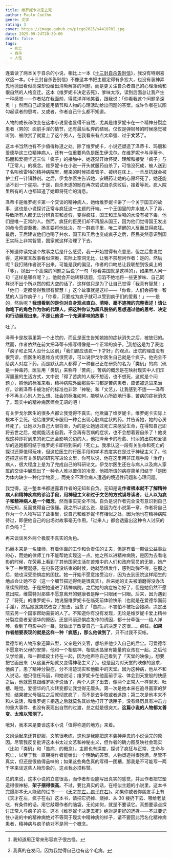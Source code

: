 ```yaml
---
title: 维罗妮卡决定去死
author: Paulo Coelho
genre: 文学
rating: 3
cover: https://image.guhub.cn/picgo2025/s4418702.jpg
date: 2025-09-24T20:39:00
draft: false
tags:
  - 死亡
  - 自杀
  - 人性
---
```


连着读了两本关于自杀的小说，相比上一本《[十三封自杀告别信](/library/2025/十三封自杀告别信/)》，我没有特别喜欢这一本。《十三封自杀告别信》不像这本书把主题定得有多宏大，也没有装神弄鬼地抛出看似高深却没给出清晰解答的问题，而是更关注自杀者自己的心理活动和很自然的人格变迁。这本《维罗妮卡决定去死》，爹味太浓，读到后面总让我产生一种感觉——作者站在我面前，得意洋洋地笑着，跟我说：「你看我这个问题多深奥！」然而自己却没能用情节和人物的心理活动给出问题的答案。或许作者在试图勾起读者的思考，又或者，作者自己什么都不知道。<!--more-->

人物的成长和改变在这本小说里也显得不自然，尤其是维罗妮卡在一个精神分裂症患者（男的）面前手淫的情节，还有最后私奔的结局。仅仅是弹钢琴的时候感觉被听到、被欣赏了就爱上了这个男人，在我看来有点太牵强、过于**文艺**了。

这本书当然也有不少值得称道之处。除了维罗妮卡，小说还塑造了泽蒂卡、玛丽和爱德华这三位精神病人，还有一位重要角色是医生伊戈尔。在维罗妮卡与泽蒂卡、玛丽和爱德华这三位「疯子」的接触中，她逐渐开始怀疑、理解和接受「疯子」与「正常人」的概念。维罗妮卡在小说一开头就服药自杀了，可惜没死成，被人送到了名叫维雷特的精神病院里，醒来的时候插着管子、被绑在床上，一旦反抗就会被护士打一针镇静剂。之后，伊戈尔医生告诉她，安眠药让她的心房坏死了，她还能活不到一个星期。于是，自杀未遂的她在再次尝试自杀失败后，接着等死。疯人院里所有的人也都知道了她即将死亡的消息。

泽蒂卡是维罗妮卡第一个交谈的精神病人，她给维罗妮卡讲了一个关于国王的故事，这也是小说探讨正常与疯狂这一主题的开端。一个王国里的井水被人下了毒，导致所有人都无法分辨真实和虚假，变得疯狂，国王和王后喝的水没有被下毒，他们是唯一正常的人。然而，疯狂的臣民们却不再服从国王，因为他们觉得国王发出的命令荒谬至极，扬言要将他处决，在一群疯子里，唯二清醒的人反而显得疯狂。最后，王后建议他们也喝了井水，国王和王后也变成疯子之后，臣民突然意识到国王实际上非常智慧，国家就这样治理了下去。

不知道你读完这个故事之后是什么感受，我一开始觉得有点意思，但之后愈发觉得，这种寓言故事看似深奥，实际上空洞无比，让我不禁想问作者：是的，然后呢？我打赌作者说不出来。可能是我的偏见，作者的口吻总让我联想到饭桌上的「爹」，抛出一个高深的问题之后说了一句「你看美国就是这样的」，如果有人问一句「这样是哪样呢？」，他就会开始转移话题，滔滔不绝地将一些更爹味、自己同样说不出个所以然的假大空的话了。这样做只是为了让自己觉得「我真有智慧！」「他们一定都觉得我很有智慧！」这个故事就是这样——「你看，人们会把唯一智慧的人当作疯子！」「你看，只要成为疯子就可以受到疯子们的爱戴！」——是的，然后呢？**我想看到的是你对自身观点直白、清晰、毫不遮掩的完整表述！请让你笔下的角色作为你的代理人，把这种你认为超凡脱俗的思想通过他的思考、决定和行动展现出来，不是让他讲一个充满爹味的故事！**

吐了。

泽蒂卡是故事里第一个出院的，而且是医生告知她她的症状消失之后，被放归的。然而，作者依然在前文把泽蒂卡描写得像是一个正常的疯子，[^1]我想这是为了表达「疯子和正常人没什么区别」「我们都应该疯一下才好」的观点。出院的理由没有很荒谬，但医生的思维方式很荒谬，可以说伊戈尔医生自己就是个疯子。他完全不给病人对症下药，而是默认病人都得了一种自己正在研究的名为「类矾」的病（矾是一种毒药，医生用「类矾」来称呼「苦病」，苦病的概念是在映射现实中人们浑浑噩噩的生活方式，文中说「得了苦病的人既不想活，也不想死，这就是个问题」），照他的标准来看，精神病院外面那些牛马都是苦病患者，应该被送进来治疗。诊断泽蒂卡被治好的标准也非常「神秘」和「文艺」，让我感到不适——泽蒂卡不再关心别人怎么想、社会的标准如何，能够从心所欲地行事，苦病的症状消失了。现实中的精神病医师会无语的吧！

有关伊戈尔医生的很多点都让我觉得不真实。他欺骗了维罗妮卡，维罗妮卡实际上根本不会死。他给维罗妮卡服用一种会出现心脏病症状的药，并告诉她，她的心房坏死了，让她以为自己大限将至，为的是让她通过死亡来感受生命，在得知自己即将去世之后，她就能活出自我，不会再有苦病的症状，也不会想着要自杀了！他发现这种即将到来的死亡还会影响旁边的人，他把泽蒂卡的痊愈、玛丽的出院和爱德华的逃跑都归结于维罗妮卡即将到来的「死亡」。我承认这一段有关生命和死亡的探讨还算值得玩味，但这位医生的行医手段和学术态度实在是过于神秘主义了。他还把这些有关类矾的研究写进论文里，你可以说，他在这里用非正规手段「治疗」病人，很大程度上是为了完成自己的科研论文。伊戈尔医生还在与病人以及病人家属的交谈中展现出了一种令人难以置信的冷漠，他把所谓的病症简单归结于「是因为体内缺少一种化学物质」，而完全不理会病人遭遇的境遇性问题和心理问题。

我觉得，这一整本书都透露着作者的无知和自负。无知是说**作者根本就不了解精神病人和精神疾病的诊治手段，用神秘主义和过于文艺的方式误导读者，让人以为疯子和精神病人是一个概念**，然而事实完全不同。自负是说作者完全没有意识到自己的无知，反而觉得自己很懂。我之所以这么说，是因为在小说第一章，作者将自己作为一个人物写进了故事里，说自己和维罗妮卡有相似之处，因为他也在精神病院待过，即便他自己的出场对故事毫无作用。「过来人」都会透露出这种令人讨厌的自负吗？[^2]

再来谈谈另外两个极度不真实的角色。

玛丽本来是一名律师，有着体面的工作和负责任的丈夫，但是有着一颗做公益事业的心，而她的律师工作不能帮她实现这一点。她之所以进精神病院，是因为去看电影的时候，在荧幕上看到了其他国家生活在苦难中的人们和政府官员的无能，她产生了一种荒诞感，在电影还没结束的时候，她就恐惧发作，感到动弹不得。在那之后，她也深受恐惧症的困扰。她一开始不愿意接受治疗，因为去到医院这样陌生的地点会让她不安（这一个细节描述得倒是很真实），后来她的丈夫被消磨得没办法继续照顾她，于是把她送进了精神病院。之后她的病症被治好了，但是她仍然不愿意出院，维雷特对那些不愿意离开的健康者是睁一只眼闭一只眼。后来，因为遇到了「将死」的维罗妮卡，她说服维罗妮卡在临死前体验快乐（也就是在爱德华面前手淫），然后她就突然改变了想法，治愈了「苦病」，不害怕不被社会接纳，决定出院去另一个国家帮助需要的人了。不知道你有没有发现，无论是维罗妮卡爱上精神分裂症患者爱德华的原因，还是玛丽恐惧症发作的诱因，都十分牵强——给人弹琴、看到了电影中的一幕，就做出了改变自己一生的决定？这很…… 疯狂。**如果作者想要表现的就是这样一种「疯感」，那么他做到了**，只不过我不买帐。

爱德华的人物形象还算典型，父亲是外交官，想培养他步入自己的后尘。可爱德华不愿意听父母的安排，他和一个相信神、相信水晶里有能量的女孩在一起。之后他又学绘画，和一群嬉皮士待在一起，因为他声称自己看到了「天堂的映像」，想要把它画出来（从这里开始就又变得神秘主义了）。也是因为对天堂的映像的追求，他疯了，患了精神分裂症，分不清楚现实和他脑中的天堂。因为这种病，他从不和人说话，他只信任玛丽，和她说话；维罗妮卡在他面前手淫、体会到天堂般的快感之后，他就愿意跟维罗妮卡说话了，两个人逃了出去，像两个正常人一样聊天、吐槽、睡觉。爱德华的几次转变都让我觉得无厘头。第一次是他本来在追寻画家的梦想，结果被父母阻拦之后就彻底疯了，而不是去争取或者逃跑；第二次是他本来不和人说话，和维罗妮卡相遇之后就莫名其妙地打开了话匣子，没有经历具有冲击力的重大事件、也没有表现出自然的过渡，总之就是很突兀。**这篇小说的人物都太善变、太难以预测了。**

哦对，我本来是要谈这本小说「值得称道的地方」来着。

文风读起来还算舒服，文笔很老练，这也是我能把这本装神弄鬼的小说读完的原因。尽管我反复批评这本书太过文艺和神秘主义，但作者的确力图反映社会现实（比如「类矾」和「苦病」的概念）。主题也有深度，探讨了疯狂与正常、生命与死亡，以至于我一直期待作者能给出一个明确的答案。人物塑造得很饱满，尽管不真实，但还是很值得品味的；如果这些角色真的写得一团糟，那我是不可能写一两千字来谈这些人物形象的，这点我必须称赞。

总的来说，这本小说的立意很高，而作者却没能写出真实的感觉，并且作者把它塑造得很神秘，**架子摆得很高**。不过，要比真实的话，在相似主题的小说里，这本书完爆那本无人能敌的烂书——《[天才在左，疯子在右](/library/2025/天才在左-疯子在右/)》。如果你或者你朋友手上有《天才在左，疯子在右》这本书，请把它扔掉、烧掉、从 30 楼扔下去、喂给老鼠吃，有条件的话，用它敲爆作者的脑袋，无论如何，就是不要读它。真想要读点探讨正常人与疯子的书，这本《维罗妮卡决定去死》绝对是更好的选择——不过要记住小说的中的精神病绝对不等同于现实中精神病的样子，请不要因此污名化精神病患者，精神病与疯子绝对不是同一个概念。

[^1]: 我知道用正常来形容疯子很古怪。

[^2]: 我真的在发问，因为我觉得自己也有这个毛病。
